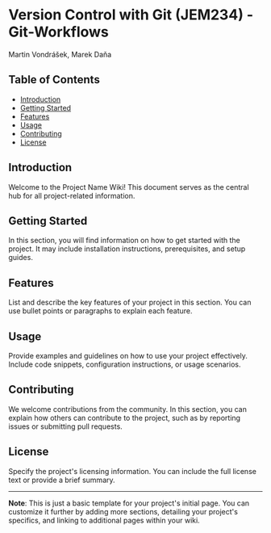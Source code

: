 # Version Control with Git (JEM234) - Git-Workflows
Martin Vondrášek, Marek Daňa

## Table of Contents
- [Introduction](#introduction)
- [Getting Started](#getting-started)
- [Features](#features)
- [Usage](#usage)
- [Contributing](#contributing)
- [License](#license)

## Introduction
Welcome to the Project Name Wiki! This document serves as the central hub for all project-related information.

## Getting Started
In this section, you will find information on how to get started with the project. It may include installation instructions, prerequisites, and setup guides.

## Features
List and describe the key features of your project in this section. You can use bullet points or paragraphs to explain each feature.

## Usage
Provide examples and guidelines on how to use your project effectively. Include code snippets, configuration instructions, or usage scenarios.

## Contributing
We welcome contributions from the community. In this section, you can explain how others can contribute to the project, such as by reporting issues or submitting pull requests.

## License
Specify the project's licensing information. You can include the full license text or provide a brief summary.

---

**Note**: This is just a basic template for your project's initial page. You can customize it further by adding more sections, detailing your project's specifics, and linking to additional pages within your wiki.
